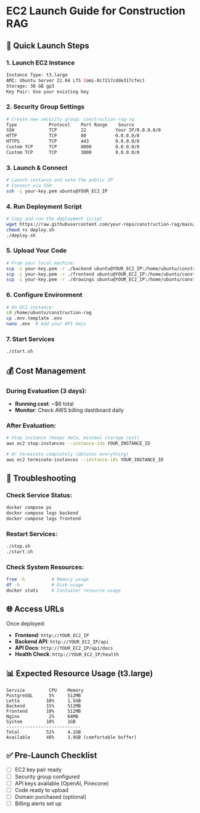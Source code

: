 # EC2 Launch Guide for Construction RAG

## 🚀 Quick Launch Steps

### 1. Launch EC2 Instance
```bash
Instance Type: t3.large
AMI: Ubuntu Server 22.04 LTS (ami-0c7217cdde317cfec)
Storage: 30 GB gp3
Key Pair: Use your existing key
```

### 2. Security Group Settings
```bash
# Create new security group: construction-rag-sg
Type            Protocol    Port Range    Source
SSH             TCP         22           Your IP/0.0.0.0/0
HTTP            TCP         80           0.0.0.0/0
HTTPS           TCP         443          0.0.0.0/0
Custom TCP      TCP         8000         0.0.0.0/0
Custom TCP      TCP         3000         0.0.0.0/0
```

### 3. Launch & Connect
```bash
# Launch instance and note the public IP
# Connect via SSH
ssh -i your-key.pem ubuntu@YOUR_EC2_IP
```

### 4. Run Deployment Script
```bash
# Copy and run the deployment script
wget https://raw.githubusercontent.com/your-repo/construction-rag/main/deploy.sh
chmod +x deploy.sh
./deploy.sh
```

### 5. Upload Your Code
```bash
# From your local machine:
scp -i your-key.pem -r ./backend ubuntu@YOUR_EC2_IP:/home/ubuntu/construction-rag/
scp -i your-key.pem -r ./frontend ubuntu@YOUR_EC2_IP:/home/ubuntu/construction-rag/
scp -i your-key.pem -r ./drawings ubuntu@YOUR_EC2_IP:/home/ubuntu/construction-rag/
```

### 6. Configure Environment
```bash
# On EC2 instance:
cd /home/ubuntu/construction-rag
cp .env.template .env
nano .env  # Add your API keys
```

### 7. Start Services
```bash
./start.sh
```

## 💰 Cost Management

### During Evaluation (3 days):
- **Running cost**: ~$6 total
- **Monitor**: Check AWS billing dashboard daily

### After Evaluation:
```bash
# Stop instance (keeps data, minimal storage cost)
aws ec2 stop-instances --instance-ids YOUR_INSTANCE_ID

# Or terminate completely (deletes everything)
aws ec2 terminate-instances --instance-ids YOUR_INSTANCE_ID
```

## 🔧 Troubleshooting

### Check Service Status:
```bash
docker compose ps
docker compose logs backend
docker compose logs frontend
```

### Restart Services:
```bash
./stop.sh
./start.sh
```

### Check System Resources:
```bash
free -h          # Memory usage
df -h            # Disk usage
docker stats     # Container resource usage
```

## 🌐 Access URLs

Once deployed:
- **Frontend**: `http://YOUR_EC2_IP`
- **Backend API**: `http://YOUR_EC2_IP/api`
- **API Docs**: `http://YOUR_EC2_IP/api/docs`
- **Health Check**: `http://YOUR_EC2_IP/health`

## 📊 Expected Resource Usage (t3.large)

```
Service         CPU    Memory
PostgreSQL      5%     512MB
Letta          10%     1.5GB
Backend        15%     512MB
Frontend       10%     512MB
Nginx           2%     64MB
System         10%     1GB
----------------------------
Total          52%     4.1GB
Available      48%     3.9GB (comfortable buffer)
```

## ✅ Pre-Launch Checklist

- [ ] EC2 key pair ready
- [ ] Security group configured
- [ ] API keys available (OpenAI, Pinecone)
- [ ] Code ready to upload
- [ ] Domain purchased (optional)
- [ ] Billing alerts set up
